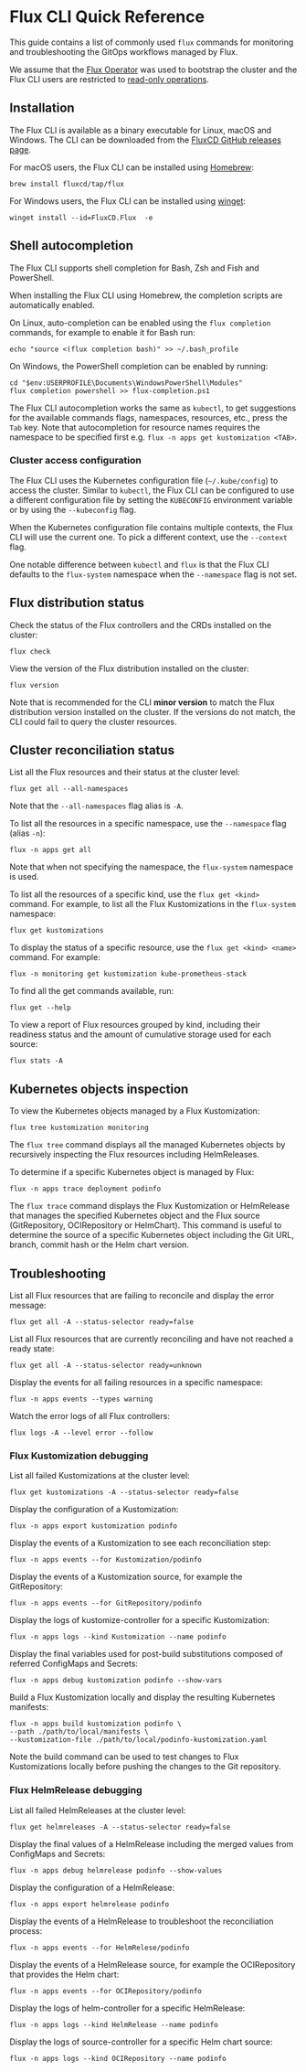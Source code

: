 # Flux CLI Quick Reference

This guide contains a list of commonly used `flux` commands
for monitoring and troubleshooting the GitOps workflows managed by Flux.

We assume that the [Flux Operator](../operator/index.md) was used to bootstrap the cluster
and the Flux CLI users are restricted to [read-only operations](#read-only-mode).

## Installation

The Flux CLI is available as a binary executable for Linux, macOS and Windows.
The CLI can be downloaded from the [FluxCD GitHub releases page](https://github.com/fluxcd/flux2/releases).

For macOS users, the Flux CLI can be installed using [Homebrew](https://brew.sh):

```shell
brew install fluxcd/tap/flux
```

For Windows users, the Flux CLI can be installed using [winget](https://winstall.app/apps/FluxCD.Flux):

```shell
winget install --id=FluxCD.Flux  -e
```

## Shell autocompletion

The Flux CLI supports shell completion for Bash, Zsh and Fish and PowerShell.

When installing the Flux CLI using Homebrew, the completion scripts are automatically enabled.

On Linux, auto-completion can be enabled using the `flux completion` commands,
for example to enable it for Bash run:

```shell
echo "source <(flux completion bash)" >> ~/.bash_profile
```

On Windows, the PowerShell completion can be enabled by running:

```shell
cd "$env:USERPROFILE\Documents\WindowsPowerShell\Modules"
flux completion powershell >> flux-completion.ps1
```

The Flux CLI autocompletion works the same as `kubectl`, to get suggestions for the available commands flags,
namespaces, resources, etc., press the `Tab` key. Note that autocompletion for resource names
requires the namespace to be specified first e.g. `flux -n apps get kustomization <TAB>`.

### Cluster access configuration

The Flux CLI uses the Kubernetes configuration file (`~/.kube/config`) to access the cluster.
Similar to `kubectl`, the Flux CLI can be configured to use a different
configuration file by setting the `KUBECONFIG` environment variable or by using the `--kubeconfig` flag.

When the Kubernetes configuration file contains multiple contexts, the Flux CLI will use the current one.
To pick a different context, use the `--context` flag.

One notable difference between `kubectl` and `flux` is that the
Flux CLI defaults to the `flux-system` namespace when the `--namespace` flag is not set.

## Flux distribution status

Check the status of the Flux controllers and the CRDs installed on the cluster:

```shell
flux check
```

View the version of the Flux distribution installed on the cluster:

```shell
flux version
```

Note that is recommended for the CLI **minor version** to match the
Flux distribution version installed on the cluster. If the versions do not match,
the CLI could fail to query the cluster resources.

## Cluster reconciliation status

List all the Flux resources and their status at the cluster level:

```shell
flux get all --all-namespaces
```

Note that the `--all-namespaces` flag alias is `-A`.

To list all the resources in a specific namespace, use the `--namespace` flag (alias `-n`):

```shell
flux -n apps get all
```

Note that when not specifying the namespace, the `flux-system` namespace is used.

To list all the resources of a specific kind, use the `flux get <kind>` command. For example,
to list all the Flux Kustomizations in the `flux-system` namespace:

```shell
flux get kustomizations
```

To display the status of a specific resource, use the `flux get <kind> <name>` command. For example:

```shell
flux -n monitoring get kustomization kube-prometheus-stack
```

To find all the get commands available, run:

```shell
flux get --help
```

To view a report of Flux resources grouped by kind, including their readiness status and
the amount of cumulative storage used for each source:

```shell
flux stats -A
```

## Kubernetes objects inspection

To view the Kubernetes objects managed by a Flux Kustomization:

```shell
flux tree kustomization monitoring
```

The `flux tree` command displays all the managed Kubernetes objects by recursively inspecting
the Flux resources including HelmReleases. 

To determine if a specific Kubernetes object is managed by Flux:

```shell
flux -n apps trace deployment podinfo
```

The `flux trace` command displays the Flux Kustomization or HelmRelease that manages
the specified Kubernetes object and the Flux source (GitRepository, OCIRepository or HelmChart).
This command is useful to determine the source of a specific Kubernetes object including the
Git URL, branch, commit hash or the Helm chart version.

## Troubleshooting

List all Flux resources that are failing to reconcile and display the error message:

```shell
flux get all -A --status-selector ready=false
```

List all Flux resources that are currently reconciling and have not reached a ready state:

```shell
flux get all -A --status-selector ready=unknown
```

Display the events for all failing resources in a specific namespace:

```shell
flux -n apps events --types warning
```

Watch the error logs of all Flux controllers:

```shell
flux logs -A --level error --follow
```

### Flux Kustomization debugging

List all failed Kustomizations at the cluster level:

```shell
flux get kustomizations -A --status-selector ready=false
```

Display the configuration of a Kustomization:

```shell
flux -n apps export kustomization podinfo
```

Display the events of a Kustomization to see each reconciliation step:

```shell
flux -n apps events --for Kustomization/podinfo
```

Display the events of a Kustomization source, for example the GitRepository:

```shell
flux -n apps events --for GitRepository/podinfo
```

Display the logs of kustomize-controller for a specific Kustomization:

```shell
flux -n apps logs --kind Kustomization --name podinfo
```

Display the final variables used for post-build substitutions composed of referred ConfigMaps and Secrets:

```shell
flux -n apps debug kustomization podinfo --show-vars
```

Build a Flux Kustomization locally and display the resulting Kubernetes manifests:

```shell
flux -n apps build kustomization podinfo \
--path ./path/to/local/manifests \
--kustomization-file ./path/to/local/podinfo-kustomization.yaml
```

Note the build command can be used to test changes to Flux Kustomizations locally
before pushing the changes to the Git repository.

### Flux HelmRelease debugging

List all failed HelmReleases at the cluster level:

```shell
flux get helmreleases -A --status-selector ready=false
```

Display the final values of a HelmRelease including the merged values from ConfigMaps and Secrets:

```shell
flux -n apps debug helmrelease podinfo --show-values
```

Display the configuration of a HelmRelease:

```shell
flux -n apps export helmrelease podinfo
```

Display the events of a HelmRelease to troubleshoot the reconciliation process:

```shell
flux -n apps events --for HelmRelese/podinfo
```

Display the events of a HelmRelease source, for example the OCIRepository that provides the Helm chart:

```shell
flux -n apps events --for OCIRepository/podinfo
```

Display the logs of helm-controller for a specific HelmRelease:

```shell
flux -n apps logs --kind HelmRelease --name podinfo
```

Display the logs of source-controller for a specific Helm chart source:

```shell
flux -n apps logs --kind OCIRepository --name podinfo
```
